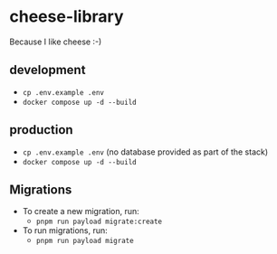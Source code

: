 # cheese-library
Because I like cheese :-)

## development
* `cp .env.example .env`
* `docker compose up -d --build`

## production
* `cp .env.example .env` (no database provided as part of the stack)
* `docker compose up -d --build`

## Migrations
* To create a new migration, run:
    * `pnpm run payload migrate:create`
* To run migrations, run:
    * `pnpm run payload migrate`
